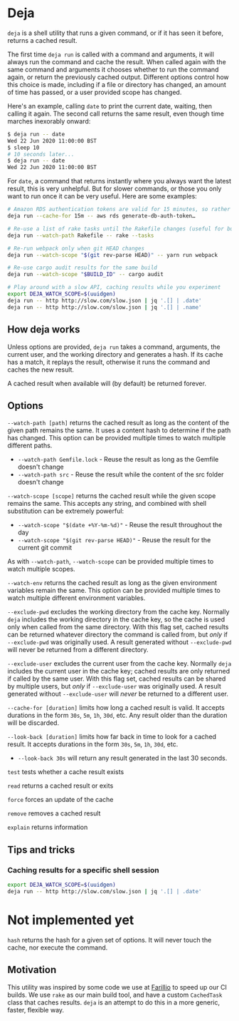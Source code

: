 # Deja

`deja` is a shell utility that runs a given command, or if it has seen it before, returns a cached result.

The first time `deja run` is called with a command and arguments, it will always run the command and cache the result. When called again with the same command and arguments it chooses whether to run the command again, or return the previously cached output. Different options control how this choice is made, including if a file or directory has changed, an amount of time has passed, or a user provided scope has changed.

Here's an example, calling `date` to print the current date, waiting, then calling it again. The second call returns the same result, even though time marches inexorably onward:

```bash
$ deja run -- date
Wed 22 Jun 2020 11:00:00 BST
$ sleep 10
# 10 seconds later...
$ deja run -- date
Wed 22 Jun 2020 11:00:00 BST
```

For `date`, a command that returns instantly where you always want the latest result, this is very unhelpful. But for slower commands, or those you only want to run once it can be very useful. Here are some examples:

```bash
# Amazon RDS authentication tokens are valid for 15 minutes, so rather than requesting a new token, re-use the old token for the next 15 minutes
deja run --cache-for 15m -- aws rds generate-db-auth-token…

# Re-use a list of rake tasks until the Rakefile changes (useful for building quick shell completions)
deja run --watch-path Rakefile -- rake --tasks

# Re-run webpack only when git HEAD changes
deja run --watch-scope "$(git rev-parse HEAD)" -- yarn run webpack

# Re-use cargo audit results for the same build
deja run --watch-scope "$BUILD_ID" -- cargo audit

# Play around with a slow API, caching results while you experiment
export DEJA_WATCH_SCOPE=$(uuidgen)
deja run -- http http://slow.com/slow.json | jq '.[] | .date'
deja run -- http http://slow.com/slow.json | jq '.[] | .name'
```

## How deja works

Unless options are provided, `deja run` takes a command, arguments, the current user, and the working directory and generates a hash. If its cache has a match, it replays the result, otherwise it runs the command and caches the new result.

A cached result when available will (by default) be returned forever.

## Options

`--watch-path [path]` returns the cached result as long as the content of the given path remains the same. It uses a content hash to determine if the path has changed. This option can be provided multiple times to watch multiple different paths.

* `--watch-path Gemfile.lock` - Reuse the result as long as the Gemfile doesn't change
* `--watch-path src` - Reuse the result while the content of the src folder doesn't change

`--watch-scope [scope]` returns the cached result while the given scope remains the same. This accepts any string, and combined with shell substitution can be extremely powerful:

* `--watch-scope "$(date +%Y-%m-%d)"` - Reuse the result throughout the day
* `--watch-scope "$(git rev-parse HEAD)"` - Reuse the result for the current git commit

As with `--watch-path`, `--watch-scope` can be provided multiple times to watch multiple scopes.

`--watch-env` returns the cached result as long as the given environment variables remain the same. This option can be provided multiple times to watch multiple different environment variables.

`--exclude-pwd` excludes the working directory from the cache key. Normally `deja` includes the working directory in the cache key, so the cache is used only when called from the same directory. With this flag set, cached results can be returned whatever directory the command is called from, but *only* if `--exclude-pwd` was originally used. A result generated without `--exclude-pwd` will never be returned from a different directory.

`--exclude-user` excludes the current user from the cache key. Normally `deja` includes the current user in the cache key; cached results are only returned if called by the same user. With this flag set, cached results can be shared by multiple users, but *only* if `--exclude-user` was originally used. A result generated without `--exclude-user` will *never* be returned to a different user.

`--cache-for [duration]` limits how long a cached result is valid. It accepts durations in the form `30s`, `5m`, `1h`, `30d`, etc. Any result older than the duration will be discarded.

`--look-back [duration]` limits how far back in time to look for a cached result. It accepts durations in the form `30s`, `5m`, `1h`, `30d`, etc.

* `--look-back 30s` will return any result generated in the last 30 seconds.

`test` tests whether a cache result exists

`read` returns a cached result or exits

`force` forces an update of the cache

`remove` removes a cached result

`explain` returns information

## Tips and tricks

### Caching results for a specific shell session

```bash
export DEJA_WATCH_SCOPE=$(uuidgen)
deja run -- http http://slow.com/slow.json | jq '.[] | .date'
```

# Not implemented yet

`hash` returns the hash for a given set of options. It will never touch the cache, nor execute the command.

## Motivation

This utility was inspired by some code we use at [Farillio](https://farill.io) to speed up our CI builds. We use `rake` as our main build tool, and have a custom `CachedTask` class that caches results. `deja` is an attempt to do this
in a more generic, faster, flexible way.
